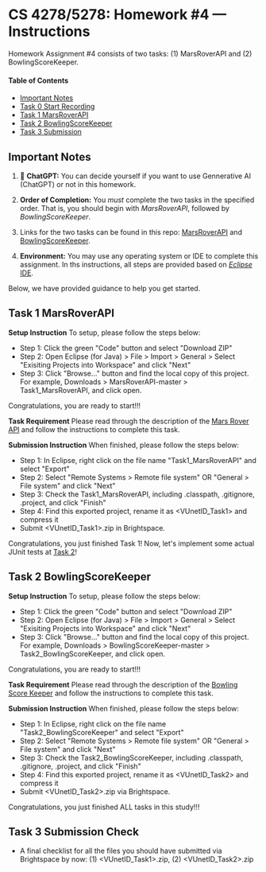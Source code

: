# CS 4278/5278: Homework #4 — Instructions
Homework Assignment #4 consists of two tasks: (1) MarsRoverAPI and (2) BowlingScoreKeeper.

#### Table of Contents
* [Important Notes](#important-notes)
* [Task 0 Start Recording](#task-0-start-recording)
* [Task 1 MarsRoverAPI](#task-1-marsroverapi)
* [Task 2 BowlingScoreKeeper](#task-2-bowlingscorekeeper)
* [Task 3 Submission](#task-3-submission)

## Important Notes

1. 🔴 **ChatGPT:** You can decide yourself if you want to use Gennerative AI (ChatGPT) or not in this homework.

1. **Order of Completion:** You *must* complete the two tasks in the specified order. That is, you should begin with *MarsRoverAPI*, followed by *BowlingScoreKeeper*. 

1. Links for the two tasks can be found in this repo: [MarsRoverAPI](https://github.com/largehappygroup/HW4-general/blob/main/Task1_MarsRoverAPI/README.md) and [BowlingScoreKeeper](https://github.com/largehappygroup/HW4-general/blob/main/Task2_BowlingScoreKeeper/README.md).


1. **Environment:** You may use any operating system or IDE to complete this assignment. In ths instructions, all steps are provided based on [*Eclipse* IDE](https://github.com/largehappygroup/HW4-general/blob/main/eclipse.md).




Below, we have provided guidance to help you get started.

## Task 1 MarsRoverAPI

**Setup Instruction**
To setup, please follow the steps below:

- Step 1: Click the green "Code" button and select "Download ZIP"
- Step 2: Open Eclipse (for Java) > File > Import > General > Select "Exisiting Projects into Workspace" and click "Next"
- Step 3: Click "Browse..." button and find the local copy of this project. For example, Downloads > MarsRoverAPI-master > Task1_MarsRoverAPI, and click open.

Congratulations, you are ready to start!!! 

**Task Requirement**
Please read through the description of the [Mars Rover API](https://github.com/largehappygroup/HW4-general/blob/main/Task1_MarsRoverAPI/README.md) and follow the instructions to complete this task. 

**Submission Instruction**
When finished, please follow the steps below:

- Step 1: In Eclipse, right click on the file name "Task1_MarsRoverAPI" and select "Export"
- Step 2: Select "Remote Systems > Remote file system" OR "General > File system"
and click "Next"
- Step 3: Check the Task1_MarsRoverAPI, including .classpath, .gitignore, .project, and click "Finish"
- Step 4: Find this exported project, rename it as <VUnetID_Task1> and compress it
- Submit <VUnetID_Task1>.zip in Brightspace.

Congratulations, you just finished Task 1! Now, let's implement some actual JUnit tests at [Task 2](https://github.com/largehappygroup/HW4-general/tree/main/Task2_BowlingScoreKeeper)!

## Task 2 BowlingScoreKeeper

**Setup Instruction**
To setup, please follow the steps below:

- Step 1: Click the green "Code" button and select "Download ZIP"
- Step 2: Open Eclipse (for Java) > File > Import > General > Select "Exisiting Projects into Workspace" and click "Next"
- Step 3: Click "Browse..." button and find the local copy of this project. For example, Downloads > BowlingScoreKeeper-master > Task2_BowlingScoreKeeper, and click open.

Congratulations, you are ready to start!!! 

**Task Requirement**
Please read through the description of the [Bowling Score Keeper](https://github.com/largehappygroup/HW4-general/blob/main/Task2_BowlingScoreKeeper/README.md) and follow the instructions to complete this task. 

**Submission Instruction**
When finished, please follow the steps below:

- Step 1: In Eclipse, right click on the file name "Task2_BowlingScoreKeeper" and select "Export"
- Step 2: Select "Remote Systems > Remote file system" OR "General > File system"
and click "Next"
- Step 3: Check the Task2_BowlingScoreKeeper, including .classpath, .gitignore, .project, and click "Finish"
- Step 4: Find this exported project, rename it as <VUnetID_Task2> and compress it
- Submit <VUnetID_Task2>.zip via Brightspace.

Congratulations, you just finished ALL tasks in this study!!! 

## Task 3 Submission Check
- A final checklist for all the files you should have submitted via Brightspace by now: (1) <VUnetID_Task1>.zip, (2) <VUnetID_Task2>.zip
